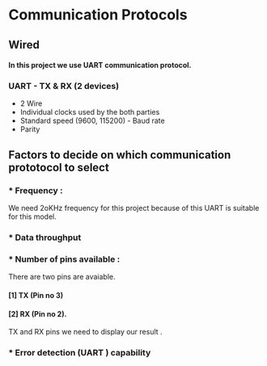 # Communication Protocols
## Wired
#### In this project we use UART communication protocol.
### UART  - TX & RX (2 devices)
* 2 Wire
* Individual clocks used by the both parties
* Standard speed (9600, 115200) - Baud rate
* Parity

## Factors to decide on which communication prototocol to select
### * Frequency :
We need 2oKHz frequency for this project because of this UART is suitable for this model.
### * Data throughput
### * Number of pins available :
There are two pins are avaiable.
#### [1] TX (Pin no 3)
#### [2] RX (Pin no 2).
TX and RX pins we need to display our result .

### * Error detection (UART ) capability
